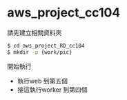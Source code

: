 # aws_project_cc104

請先建立相關資料夾

```sh
$ cd aws_project_RD_cc104
$ mkdir -p {work/pic}
```

開始執行
 - 執行web 到第五個
 - 接這執行worker 到第四個
